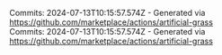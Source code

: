 Commits: 2024-07-13T10:15:57.574Z - Generated via https://github.com/marketplace/actions/artificial-grass
<br>
Commits: 2024-07-13T10:15:57.574Z - Generated via https://github.com/marketplace/actions/artificial-grass
<br>
